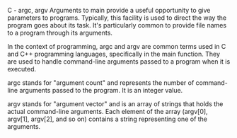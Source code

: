 C - argc, argv
Arguments to main provide a useful opportunity to give parameters to programs. Typically, this facility is used to direct the way the program goes about its task. It's particularly common to provide file names to a program through its arguments.

In the context of programming, argc and argv are common terms used in C and C++ programming languages, specifically in the main function. They are used to handle command-line arguments passed to a program when it is executed.

argc stands for "argument count" and represents the number of command-line arguments passed to the program. It is an integer value.

argv stands for "argument vector" and is an array of strings that holds the actual command-line arguments. Each element of the array (argv[0], argv[1], argv[2], and so on) contains a string representing one of the arguments.
